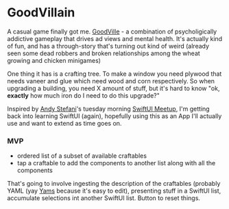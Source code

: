 # GoodVillain

A casual game finally got me.  <A href="https://www.goodville.me">GoodVille</a> - a 
combination of psycholigically addictive gameplay that drives ad views and
mental health.  It's actually kind of fun, and has a through-story that's turning
out kind of weird (already seen some dead robbers and broken relationships among
the wheat growing and chicken minigames)

One thing it has is a crafting tree.  To make a window you need plywood that needs
vaneer and glue which need wood and corn respectively.  So when upgrading a building,
you need X amount of stuff, but it's hard to know "ok, **exactly** how much iron
do I need to do this upgrade?"

Inspired by [Andy Stefani](https://twitter.com/AndyStefani_)'s tuesday morning
[SwiftUI Meetup](https://events.lexgo.live/c/AL64i5aLUx6nm6JNi1M1), I'm getting
back into learning SwiftUI (again), hopefully using this as an App I'll actually
use and want to extend as time goes on.

### MVP

* ordered list of a subset of available craftables
* tap a craftable to add the components to another list along with all the components

That's going to involve ingesting the description of the craftables (probably YAML
(yay [Yams](https://github.com/jpsim/Yams)
because it's easy to edit), presenting stuff in a SwiftUI list, accumulate selections
int another SwiftUI list.  Button to reset things.

